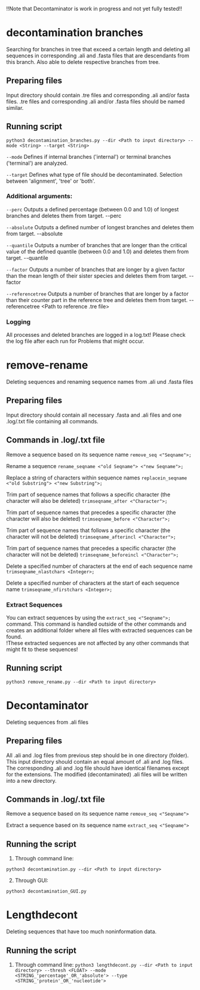 !!Note that Decontaminator is work in progress and not yet fully tested!!

# decontamination branches
Searching for branches in tree that exceed a certain length 
and deleting all sequences in corresponding .ali and .fasta files that are descendants from this branch.
Also able to delete respective branches from tree.

## Preparing files
Input directory should contain .tre files and corresponding .ali and/or fasta files.
.tre files and corresponding .ali and/or .fasta files should be named similar.

## Running script

```python3 decontamination_branches.py --dir <Path to input directory> --mode <String> --target <String>```

`--mode` Defines if internal branches ('internal') or terminal branches ('terminal') are analyzed.

`--target` Defines what type of file should be decontaminated. Selection between 'alignment', 'tree' or 'both'.

### Additional arguments:

`--perc` Outputs a defined percentage (between 0.0 and 1.0) of longest branches and deletes them from target. --perc <Float>

`--absolute` Outputs a defined number of longest branches and deletes them from target. --absolute <Integer>

`--quantile` Outputs a number of branches that are longer than the critical value of the defined quantile (between 0.0 and 1.0) and deletes them from target. --quantile <Float>

`--factor` Outputs a number of branches that are longer by a given factor than the mean length of their sister species and deletes them from target. --factor <Integer>

`--referencetree` Outputs a number of branches that are longer by a factor than their counter part in the reference tree and deletes them from target. --referencetree <Path to reference .tre file>
 
 ### Logging
 All processes and deleted branches are logged in a log.txt! Please check the log file after each run for Problems that might occur.

# remove-rename
Deleting sequences and renaming sequence names from .ali und .fasta files

## Preparing files
Input directory should contain all necessary .fasta and .ali files 
and one .log/.txt file containing all commands.

## Commands in .log/.txt file

Remove a sequence based on its sequence name
`remove_seq <"Seqname">;`

Rename a sequence
`rename_seqname <"old Seqname"> <"new Seqname">; `

Replace a string of characters within sequence names
`replacein_seqname <"old Substring"> <"new Substring">; `

Trim part of sequence names that follows a specific character (the character will also be deleted)
`trimseqname_after <"Character">; `

Trim part of sequence names that precedes a specific character (the character will also be deleted)
`trimseqname_before <"Character">; `

Trim part of sequence names that follows a specific character (the character will not be deleted)
`trimseqname_afterincl <"Character">;`

Trim part of sequence names that precedes a specific character (the character will not be deleted)
`trimseqname_beforeincl <"Character">; `

Delete a specified number of characters at the end of each sequence name
`trimseqname_nlastchars <Integer>;`

Delete a specified number of characters at the start of each sequence name
`trimseqname_nfirstchars <Integer>;`

### Extract Sequences

You can extract sequences by using the `extract_seq <"Seqname">;` command.
This command is handled outside of the other commands and creates an additional folder where all files with extracted sequences can be found.</br>
!These extracted sequences are not affected by any other commands that might fit to these sequences!

## Running script

```python3 remove_rename.py --dir <Path to input directory>```

# Decontaminator
Deleting sequences from .ali files

## Preparing files
All .ali and .log files from previous step should be in one directory (folder). This input directory should contain an equal amount of .ali and .log files.
The corresponding .ali and .log file should have identical filenames except for the extensions. The modified (decontaminated) .ali files will be written into a new directory.

## Commands in .log/.txt file

Remove a sequence based on its sequence name
`remove_seq <"Seqname">`

Extract a sequence based on its sequence name
`extract_seq <"Seqname">`

## Running the script

1. Through command line: 

```python3 decontamination.py --dir <Path to input directory>```
 
2. Through GUI:

```python3 decontamination_GUI.py```

# Lengthdecont
Deleting sequences that have too much noninformation data.

## Running the script

1. Through command line:
```python3 lengthdecont.py --dir <Path to input directory> --thresh <FLOAT> --mode <STRING_'percentage'_OR_'absolute'> --type <STRING_'protein'_OR_'nucleotide'>```
